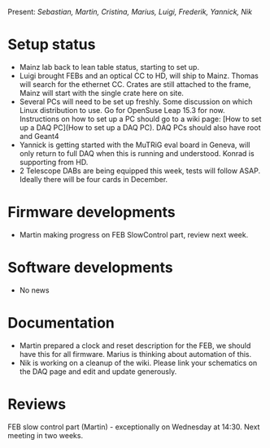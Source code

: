 Present: *Sebastian, Martin, Cristina, Marius, Luigi, Frederik, Yannick, Nik*

# Setup status #
* Mainz lab back to lean table status, starting to set up.
* Luigi brought FEBs and an optical CC to HD, will ship to Mainz. Thomas will search for the ethernet CC. Crates are still attached to the frame, Mainz will start with the single crate here on site.
* Several PCs will need to be set up freshly. Some discussion on which Linux distribution to use. Go for OpenSuse Leap 15.3 for now. Instructions on how to set up a PC should go to a wiki page: [How to set up a DAQ PC](How to set up a DAQ PC). DAQ PCs should also have root and Geant4
* Yannick is getting started with the MuTRiG eval board in Geneva, will only return to full DAQ when this is running and understood. Konrad is supporting from HD.
* 2 Telescope DABs are being equipped this week, tests will follow ASAP. Ideally there will be four cards in December.

# Firmware developments #
* Martin making progress on FEB SlowControl part, review next week.

# Software developments #
* No news

# Documentation #
* Martin prepared a clock and reset description for the FEB, we should have this for all firmware. Marius is thinking about automation of this.
* Nik is working on a cleanup of the wiki. Please link your schematics on the DAQ page and edit and update generously.

# Reviews #

FEB slow control part (Martin) - exceptionally on Wednesday at 14:30.
Next meeting in two weeks.